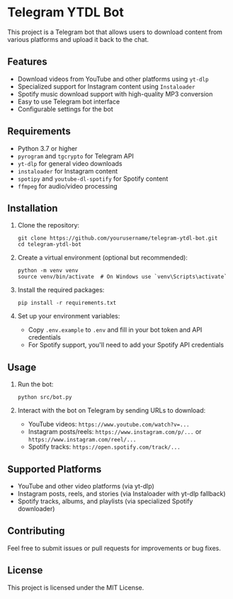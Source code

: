 # Telegram YTDL Bot

This project is a Telegram bot that allows users to download content from various platforms and upload it back to the chat.

## Features

- Download videos from YouTube and other platforms using `yt-dlp`
- Specialized support for Instagram content using `Instaloader`
- Spotify music download support with high-quality MP3 conversion
- Easy to use Telegram bot interface
- Configurable settings for the bot

## Requirements

- Python 3.7 or higher
- `pyrogram` and `tgcrypto` for Telegram API
- `yt-dlp` for general video downloads
- `instaloader` for Instagram content
- `spotipy` and `youtube-dl-spotify` for Spotify content
- `ffmpeg` for audio/video processing

## Installation

1. Clone the repository:

   ```
   git clone https://github.com/yourusername/telegram-ytdl-bot.git
   cd telegram-ytdl-bot
   ```

2. Create a virtual environment (optional but recommended):

   ```
   python -m venv venv
   source venv/bin/activate  # On Windows use `venv\Scripts\activate`
   ```

3. Install the required packages:

   ```
   pip install -r requirements.txt
   ```

4. Set up your environment variables:
   - Copy `.env.example` to `.env` and fill in your bot token and API credentials
   - For Spotify support, you'll need to add your Spotify API credentials

## Usage

1. Run the bot:

   ```
   python src/bot.py
   ```

2. Interact with the bot on Telegram by sending URLs to download:
   - YouTube videos: `https://www.youtube.com/watch?v=...`
   - Instagram posts/reels: `https://www.instagram.com/p/...` or `https://www.instagram.com/reel/...`
   - Spotify tracks: `https://open.spotify.com/track/...`

## Supported Platforms

- YouTube and other video platforms (via yt-dlp)
- Instagram posts, reels, and stories (via Instaloader with yt-dlp fallback)
- Spotify tracks, albums, and playlists (via specialized Spotify downloader)

## Contributing

Feel free to submit issues or pull requests for improvements or bug fixes.

## License

This project is licensed under the MIT License.
